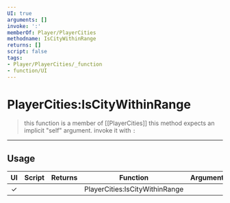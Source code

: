 ```yaml
---
UI: true
arguments: []
invoke: ':'
memberOf: Player/PlayerCities
methodname: IsCityWithinRange
returns: []
script: false
tags:
- Player/PlayerCities/_function
- function/UI
---
```

# PlayerCities:IsCityWithinRange
> this function is a member of [[PlayerCities]]
> this method expects an implicit "self" argument. invoke it with `:`
-----
## Usage
|  UI | Script | Returns | Function | Arguments |
|:---:|:------:|-------:|:--------:|:---------|
|✓| ||PlayerCities:IsCityWithinRange||
